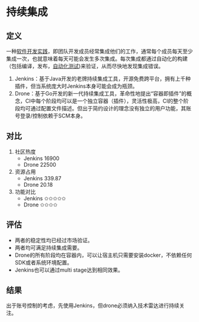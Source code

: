 # 持续集成

## 定义

一种[软件开发实践](https://baike.baidu.com/item/软件开发实践)，即团队开发成员经常集成他们的工作，通常每个成员每天至少集成一次，也就意味着每天可能会发生多次集成。每次集成都通过自动化的构建（包括编译，发布，[自动化测试](https://baike.baidu.com/item/自动化测试))来验证，从而尽快地发现集成错误。

1. Jenkins：基于Java开发的老牌持续集成工具，开源免费跨平台，拥有上千种插件，但当系统庞大时Jenkins本身可能会成为瓶颈。
2. Drone：基于Go开发的新一代持续集成工具，革命性地提出“容器即插件”的概念，CI中每个阶段均可以是一个独立容器（插件），灵活性极高，CI的整个阶段均可通过配置文件描述。但出于简约设计的理念没有独立的用户功能，其账号登录/控制依赖于SCM本身。

## 对比

1. 社区热度
   * Jenkins    16900
   * Drone       22500
2. 资源占用
   * Jenkins    339.87
   * Drone        20.18
3. 功能对比
   * Jenkins    ✩✩✩✩✩
   * Drone       ✩✩✩✩

## 评估

* 两者的稳定性均已经过市场验证。
* 两者均可满足持续集成需要。
* Drone的所有阶段均在容器内，可以让宿主机只需要安装docker，不依赖任何SDK或者系统环境配置。
* Jenkins也可以通过multi stage达到相同效果。

## 结果

出于账号控制的考虑，先使用Jenkins，但drone必须纳入技术雷达进行持续关注。

